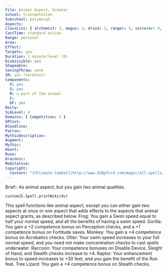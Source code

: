 ```yaml
---
File: Animal Aspect, Greater
School: transmutation
Subschool: polymorph
Aspects: 
ClassList: { alchemist: 3, magus: 3, druid: 3, ranger: 3, sorcerer: 4, wizard: 4, bloodrager: 3, psychic: 4 }
CastTime: standard action
Range: personal
Area: 
Effect: 
Targets: you
Duration: 1 minute/level (D)
Dismissible: yes
Shapeable: 
SavingThrow: none
SR: yes (harmless)
Components:
  V: yes
  S: yes
  M: a part of the animal
  F: 
  DF: yes
Deity: 
SLALevel: 4
Domains: { Competition: 3 }
GPCost: 
Bloodline: 
Patron: 
MythicDescription: 
Augment: 
Mythic: 
Haunt: 
Ruse: 
Draconic: 
Meditative: 
Copyright:
  Content: "[Ultimate Combat](http://www.d20pfsrd.com/magic/all-spells/a/animal-aspect#TOC-Animal-Aspect-Greater)"
---
```

Brief:: As animal aspect, but you gain two animal qualities.

```dataviewjs
customJS.Spell.printWiki(dv)
```

This spell functions like animal aspect, except you can either gain two aspects at once or one aspect that adds effects to the aspects that animal aspect grants, as described below.  Frog: You gain a Swim speed equal to half your normal speed, and all the benefits of having a swim speed.  Gorilla: You gain a +2 competence bonus on Perception checks, and a +1 competence bonus on Fortitude saves.  Monkey: You gain a +4 competence bonus on Acrobatics checks.  Otter: Your swim speed increases to your full normal speed, and you need not make concentration checks to cast spells underwater.  Raccoon: Your competence bonuses on Disable Device, Sleight of Hand, and Stealth checks increase to +4.  Raptor: Your enhancement bonus to speed increases to +30 feet, and you gain the benefit of the Run feat.  Tree Lizard: You gain a +4 competence bonus on Stealth checks.
